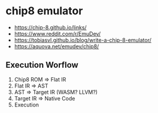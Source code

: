 # chip8 emulator
- https://chip-8.github.io/links/
- https://www.reddit.com/r/EmuDev/
- https://tobiasvl.github.io/blog/write-a-chip-8-emulator/
- https://aquova.net/emudev/chip8/

## Execution Worflow
1. Chip8 ROM => Flat IR
2. Flat IR => AST
3. AST => Target IR (WASM? LLVM?)
4. Target IR => Native Code
5. Execution
